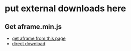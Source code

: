 # put external downloads here

## Get aframe.min.js
- [get aframe from this page](https://aframe.io/docs/0.6.0/introduction/installation.html#include-the-js-build)
- [direct download](https://aframe.io/releases/0.6.1/aframe.min.js)